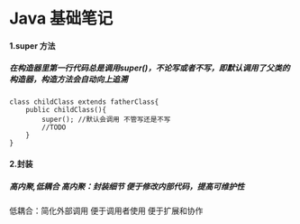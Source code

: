 # Java 基础笔记
#### 1.super 方法
##### 在构造器里第一行代码总是调用super()，不论写或者不写，即默认调用了父类的构造器，构造方法会自动向上追溯
```
class childClass extends fatherClass{
    public childClass(){
        super(); //默认会调用 不管写还是不写
        //TODO
    }
}
```
#### 2.封装
##### 高内聚,低耦合  高内聚：封装细节 便于修改内部代码，提高可维护性
低耦合：简化外部调用 便于调用者使用 便于扩展和协作
 
